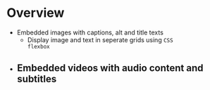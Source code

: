 # Overview
- Embedded images with captions, alt and title texts
    - Display image and text in seperate grids using <code>CSS flexbox</code>
- Embedded videos with audio content and subtitles
    - 
